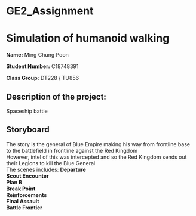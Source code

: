# **GE2_Assignment**
# **Simulation of humanoid walking**

**Name:** Ming Chung Poon

**Student Number:** C18748391

**Class Group:** DT228 / TU856

## Description of the project: 
Spaceship battle

## **Storyboard**
The story is the general of Blue Empire making his way from frontline base to the battlefield in frontline against the Red Kingdom\
However, intel of this was intercepted and so the Red Kingdom sends out their Legions to kill the Blue General\
The scenes includes:
**Departure**\
**Scout Encounter**\
**Plan B**\
**Break Point**\
**Reinforcements**\
**Final Assault**\
**Battle Frontier**


